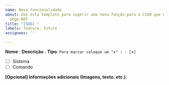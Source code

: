 ```yaml
---
name: Nova funcionalidade
about: Use esta template para sugerir uma nova função para o CSUB que não exista no
  Ubge-BOT
title: "[SUG] "
labels: feature, future
assignees: ''

---
```


**Nome** :
**Descrição** :
**Tipo**:
`Para marcar coloque um "x" : - [x]`
- [ ] Sistema
- [ ] Comando

**[Opcional] Informações adicionais (Imagens, texto. etc.)**:
